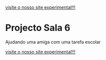 
   <a href="novo.html">visite o nosso site experimental!!!</a>
# Projecto Sala 6
 Ajudando uma amiga com uma tarefa escolar

   <a href="novo.html">visite o nosso site experimental!!!</a>
